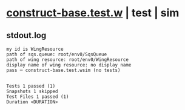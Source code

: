 # [construct-base.test.w](../../../../../examples/tests/valid/construct-base.test.w) | test | sim

## stdout.log
```log
my id is WingResource
path of sqs.queue: root/env0/SqsQueue
path of wing resource: root/env0/WingResource
display name of wing resource: no display name
pass ─ construct-base.test.wsim (no tests)
 
 
Tests 1 passed (1)
Snapshots 1 skipped
Test Files 1 passed (1)
Duration <DURATION>
```


